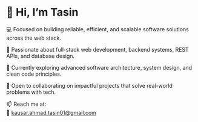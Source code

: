 # 👋 Hi, I’m Tasin

💻 Focused on building reliable, efficient, and scalable software solutions across the web stack.

🚀 Passionate about full-stack web development, backend systems, REST APIs, and database design.

🌱 Currently exploring advanced software architecture, system design, and clean code principles.

🤝 Open to collaborating on impactful projects that solve real-world problems with tech.

📫 Reach me at:  
📧 kausar.ahmad.tasin01@gmail.com
